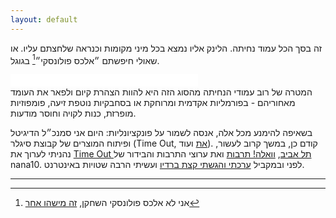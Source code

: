 ```yaml
---
layout: default
---
```


זה בסך הכל עמוד נחיתה. הלינק אליו נמצא בכל מיני מקומות וכנראה שלחצתם עליו. או שאולי חיפשתם ״אלכס פולונסקי״[^1] בגוגל.
<iframe allowtransparency="true" frameborder="0" scrolling="no" src="//platform.twitter.com/widgets/follow_button.html?screen_name=alexpo&lang=he&show_count=false" style="width:300px; height:20px;"></iframe><br/>
המטרה של רוב עמודי הנחיתה מהסוג הזה היא להוות הצהרת קיום ולפאר את העומד מאחוריהם - בפורמליות אקדמית ומרוחקת או בסחבקיות נוטפת זיעה, פומפוזיות מופרזת, כנות לקויה וחוסר מודעות.

בשאיפה להימנע מכל אלה, אנסה לשמור על פונקציונליות: היום אני סמנכ״ל הדיגיטל ופיתוח המוצרים של קבוצת סיגלר (Time Out, [את](http://atmag.co.il/) ועוד). קודם כן, במשך קרוב לעשור, נהניתי לערוך את [Time Out תל אביב](http://timeout.co.il/), [וואלה! תרבות](http://e.walla.co.il/) ואת ערוצי התרבות והבידור של nana10. לפני ובמקביל [ערכתי והגשתי קצת ברדיו](http://www.106fm.co.il/tags/events/%D7%AA%D7%90%20%D7%9B%D7%A4%D7%A4%D7%95%D7%AA/1#page-/programs/78/tracks) ועשיתי הרבה שטויות באינטרנט.

<hr>

[^1]: אני לא אלכס פולונסקי השחקן, [זה מישהו אחר](http://www.zohar-agency.com/actor/%D7%90%D7%9C%D7%9B%D7%A1-%D7%A4%D7%95%D7%9C%D7%95%D7%A0%D7%A1%D7%A7%D7%99/)